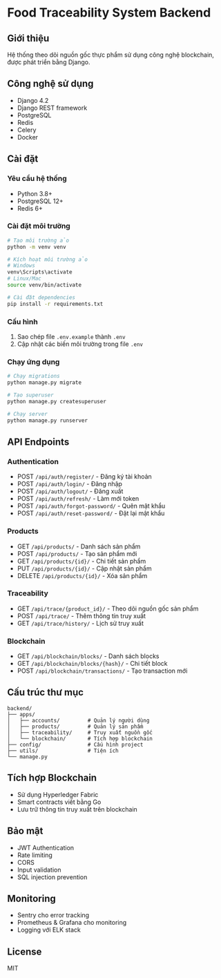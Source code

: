 # Food Traceability System Backend

## Giới thiệu
Hệ thống theo dõi nguồn gốc thực phẩm sử dụng công nghệ blockchain, được phát triển bằng Django.

## Công nghệ sử dụng
- Django 4.2
- Django REST framework
- PostgreSQL
- Redis
- Celery
- Docker

## Cài đặt

### Yêu cầu hệ thống
- Python 3.8+
- PostgreSQL 12+
- Redis 6+

### Cài đặt môi trường
```bash
# Tạo môi trường ảo
python -m venv venv

# Kích hoạt môi trường ảo
# Windows
venv\Scripts\activate
# Linux/Mac
source venv/bin/activate

# Cài đặt dependencies
pip install -r requirements.txt
```

### Cấu hình
1. Sao chép file `.env.example` thành `.env`
2. Cập nhật các biến môi trường trong file `.env`

### Chạy ứng dụng
```bash
# Chạy migrations
python manage.py migrate

# Tạo superuser
python manage.py createsuperuser

# Chạy server
python manage.py runserver
```

## API Endpoints

### Authentication
- POST `/api/auth/register/` - Đăng ký tài khoản
- POST `/api/auth/login/` - Đăng nhập
- POST `/api/auth/logout/` - Đăng xuất
- POST `/api/auth/refresh/` - Làm mới token
- POST `/api/auth/forgot-password/` - Quên mật khẩu
- POST `/api/auth/reset-password/` - Đặt lại mật khẩu

### Products
- GET `/api/products/` - Danh sách sản phẩm
- POST `/api/products/` - Tạo sản phẩm mới
- GET `/api/products/{id}/` - Chi tiết sản phẩm
- PUT `/api/products/{id}/` - Cập nhật sản phẩm
- DELETE `/api/products/{id}/` - Xóa sản phẩm

### Traceability
- GET `/api/trace/{product_id}/` - Theo dõi nguồn gốc sản phẩm
- POST `/api/trace/` - Thêm thông tin truy xuất
- GET `/api/trace/history/` - Lịch sử truy xuất

### Blockchain
- GET `/api/blockchain/blocks/` - Danh sách blocks
- GET `/api/blockchain/blocks/{hash}/` - Chi tiết block
- POST `/api/blockchain/transactions/` - Tạo transaction mới

## Cấu trúc thư mục
```
backend/
├── apps/
│   ├── accounts/         # Quản lý người dùng
│   ├── products/         # Quản lý sản phẩm
│   ├── traceability/     # Truy xuất nguồn gốc
│   └── blockchain/       # Tích hợp blockchain
├── config/               # Cấu hình project
├── utils/                # Tiện ích
└── manage.py
```

## Tích hợp Blockchain
- Sử dụng Hyperledger Fabric
- Smart contracts viết bằng Go
- Lưu trữ thông tin truy xuất trên blockchain

## Bảo mật
- JWT Authentication
- Rate limiting
- CORS
- Input validation
- SQL injection prevention

## Monitoring
- Sentry cho error tracking
- Prometheus & Grafana cho monitoring
- Logging với ELK stack

## License
MIT 